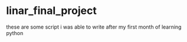 # linar_final_project
 these are some script i was able to write after my first month of learning python
